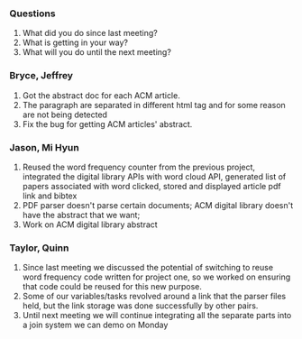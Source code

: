 ### Questions
1. What did you do since last meeting?
2. What is getting in your way?
3. What will you do until the next meeting?

### Bryce, Jeffrey
1. Got the abstract doc for each ACM article.
2. The paragraph are separated in different html tag and for some reason are not being detected
3. Fix the bug for getting ACM articles' abstract.

### Jason, Mi Hyun
1. Reused the word frequency counter from the previous project, integrated the digital library APIs with word cloud API, generated list of papers associated with word clicked, stored and displayed article pdf link and bibtex
2. PDF parser doesn't parse certain documents; ACM digital library doesn't have the abstract that we want;
3. Work on ACM digital library abstract

### Taylor, Quinn
1. Since last meeting we discussed the potential of switching to reuse word frequency code written for project one, so we worked on ensuring that code could be reused for this new purpose.
2. Some of our variables/tasks revolved around a link that the parser files held, but the link storage was done successfully by other pairs.
3. Until next meeting we will continue integrating all the separate parts into a join system we can demo on Monday
